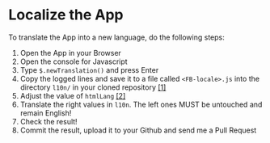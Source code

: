 Localize the App
================

To translate the App into a new language, do the following steps:
1. Open the App in your Browser
2. Open the console for Javascript
3. Type ```$.newTranslation()``` and press Enter
4. Copy the logged lines and save it to a file called `<FB-locale>.js` into the directory `l10n/` in your cloned repository [[1]](https://www.facebook.com/translations/FacebookLocales.xml)
5. Adjust the value of `htmlLang` [[2]](http://en.wikipedia.org/wiki/List_of_ISO_639-1_codes)
6. Translate the right values in `l10n`. The left ones MUST be untouched and remain English!
7. Check the result!
8. Commit the result, upload it to your Github and send me a Pull Request